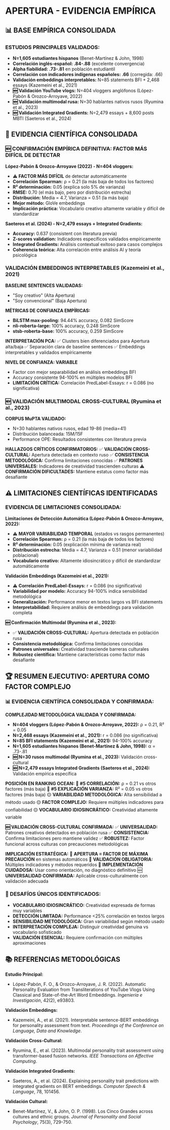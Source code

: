 # APERTURA - EVIDENCIA EMPÍRICA

## 📊 BASE EMPÍRICA CONSOLIDADA

### **ESTUDIOS PRINCIPALES VALIDADOS:**
- **N=1,605 estudiantes hispanos** (Benet-Martínez & John, 1998)
- **Correlación inglés-español: .84-.88** (excelente convergencia)
- **Alpha fiabilidad: .73-.81** en población estudiantil
- **Correlación con indicadores indígenas españoles: .66** (corregida: .66)
- **Validación embeddings interpretables:** N=85 statements BFI + 2,468 essays (Kazemeini et al., 2021)
- **🆕 Validación YouTube vlogs:** N=404 vloggers anglófonos (López-Pabón & Orozco-Arroyave, 2022)
- **🆕 Validación multimodal rusa:** N=30 hablantes nativos rusos (Ryumina et al., 2023)
- **🆕 Validación Integrated Gradients:** N=2,479 essays + 8,600 posts MBTI (Saeteros et al., 2024)

## 🔬 EVIDENCIA CIENTÍFICA CONSOLIDADA

### **🆕 CONFIRMACIÓN EMPÍRICA DEFINITIVA: FACTOR MÁS DIFÍCIL DE DETECTAR**

**López-Pabón & Orozco-Arroyave (2022) - N=404 vloggers:**
- ⚠️ **FACTOR MÁS DIFÍCIL** de detectar automáticamente
- **Correlación Spearman:** ρ = 0.21 (la más baja de todos los factores)
- **R² determinación:** 0.05 (explica solo 5% de varianza)
- **RMSE:** 0.70 (el más bajo, pero por distribución estrecha)
- **Distribución:** Media = 4.7, Varianza = 0.51 (la más baja)
- **Mejor método:** GloVe embeddings
- **Implicación práctica:** Vocabulario creativo altamente variable y difícil de standardizar

**Saeteros et al. (2024) - N=2,479 essays + Integrated Gradients:**
- **Accuracy:** 0.637 (consistent con literatura previa)
- **Z-scores validation:** Indicadores específicos validados empíricamente
- **Integrated Gradients:** Análisis contextual exitoso para casos complejos
- **Coherencia teórica:** Alta correlación entre análisis AI y teoría psicológica

### **VALIDACIÓN EMBEDDINGS INTERPRETABLES (Kazemeini et al., 2021)**

**BASELINE SENTENCES VALIDADAS:**
- "Soy creativo" (Alta Apertura)
- "Soy convencional" (Baja Apertura)

**MÉTRICAS DE CONFIANZA EMPÍRICAS:**
- **BiLSTM max-pooling:** 94.44% accuracy, 0.082 SimScore
- **nli-roberta-large:** 100% accuracy, 0.248 SimScore
- **stsb-roberta-base:** 100% accuracy, 0.259 SimScore

**INTERPRETACIÓN PCA:**
✅ Clusters bien diferenciados para Apertura alta/baja
✅ Separación clara de baseline sentences
✅ Embeddings interpretables y validados empíricamente

**NIVEL DE CONFIANZA: VARIABLE**
- Factor con mejor separabilidad en análisis embeddings BFI
- Accuracy consistente 94-100% en múltiples modelos BFI
- **LIMITACIÓN CRÍTICA:** Correlación PredLabel-Essays: r = 0.086 (no significativa)

### **🆕 VALIDACIÓN MULTIMODAL CROSS-CULTURAL (Ryumina et al., 2023)**

**CORPUS MuPTA VALIDADO:**
- N=30 hablantes nativos rusos, edad 19-86 (media=41)
- Distribución balanceada: 15M/15F
- Performance OPE: Resultados consistentes con literatura previa

**HALLAZGOS CRÍTICOS CONFIRMATORIOS:**
✅ **VALIDACIÓN CROSS-CULTURAL:** Apertura detectada en contexto ruso
✅ **CONSISTENCIA METODOLÓGICA:** Confirma limitaciones conocidas
✅ **PATRONES UNIVERSALES:** Indicadores de creatividad trascienden culturas
⚠️ **CONFIRMACIÓN DIFICULTADES:** Mantiene estatus como factor más desafiante

## ⚠️ LIMITACIONES CIENTÍFICAS IDENTIFICADAS

### **EVIDENCIA DE LIMITACIONES CONSOLIDADA:**

**Limitaciones de Detección Automática (López-Pabón & Orozco-Arroyave, 2022):**
- ⚠️ **MAYOR VARIABILIDAD TEMPORAL** (estados vs rasgos permanentes)
- **Correlación Spearman:** ρ = 0.21 (la más baja de todos los factores)
- **R² determinación:** 0.05 (explicación mínima de varianza real)
- **Distribución estrecha:** Media = 4.7, Varianza = 0.51 (menor variabilidad poblacional)
- **Vocabulario creativo:** Altamente idiosincrático y difícil de standardizar automáticamente

**Validación Embeddings (Kazemeini et al., 2021):**
- ⚠️ **Correlación PredLabel-Essays:** r = 0.086 (no significativa)
- **Variabilidad por modelo:** Accuracy 94-100% indica sensibilidad metodológica
- **Generalización:** Performance menor en textos largos vs BFI statements
- **Interpretabilidad:** Requiere análisis de embeddings para validación completa

**🆕 Confirmación Multimodal (Ryumina et al., 2023):**
- ✅ **VALIDACIÓN CROSS-CULTURAL:** Apertura detectada en población rusa
- **Consistencia metodológica:** Confirma limitaciones conocidas
- **Patrones universales:** Creatividad trasciende barreras culturales
- **Robustez científica:** Mantiene características como factor más desafiante

## 🏆 RESUMEN EJECUTIVO: APERTURA COMO FACTOR COMPLEJO

### **📊 EVIDENCIA CIENTÍFICA CONSOLIDADA Y CONFIRMADA:**

**COMPLEJIDAD METODOLÓGICA VALIDADA Y CONFIRMADA:**
- **N=404 vloggers (López-Pabón & Orozco-Arroyave, 2022):** ρ = 0.21, R² = 0.05
- **N=2,468 essays (Kazemeini et al., 2021):** r = 0.086 (no significativa)
- **N=85 BFI statements (Kazemeini et al., 2021):** 94-100% accuracy
- **N=1,605 estudiantes hispanos (Benet-Martínez & John, 1998):** α = .73-.81
- **🆕 N=30 rusos multimodal (Ryumina et al., 2023):** Validación cross-cultural
- **🆕 N=2,479 essays Integrated Gradients (Saeteros et al., 2024):** Validación empírica específica

**POSICIÓN EN RANKING OCEAN:**
🔴 **#5 CORRELACIÓN:** ρ = 0.21 vs otros factores (más baja)
🔴 **#5 EXPLICACIÓN VARIANZA:** R² = 0.05 vs otros factores (más baja)
🟡 **VARIABILIDAD METODOLÓGICA:** Alta sensibilidad a método usado
🟡 **FACTOR COMPLEJO:** Requiere múltiples indicadores para confiabilidad
🟡 **VOCABULARIO IDIOSINCRÁTICO:** Creatividad altamente variable

**🆕 VALIDACIÓN CROSS-CULTURAL CONFIRMADA:**
✅ **UNIVERSALIDAD:** Patrones creativos detectados en población rusa
✅ **CONSISTENCIA:** Confirma limitaciones pero mantiene validez
✅ **ROBUSTEZ:** Factor funcional across culturas con precauciones metodológicas

**IMPLICACIÓN ESTRATÉGICA:**
🎯 **APERTURA = FACTOR DE MÁXIMA PRECAUCIÓN** en sistemas automáticos
🎯 **VALIDACIÓN OBLIGATORIA:** Múltiples indicadores y métodos requeridos
🎯 **IMPLEMENTACIÓN CUIDADOSA:** Usar como orientación, no diagnóstico definitivo
🆕 **UNIVERSALIDAD CONFIRMADA:** Aplicable cross-culturalmente con validación adecuada

### **🔬 DESAFÍOS ÚNICOS IDENTIFICADOS:**
- **VOCABULARIO IDIOSINCRÁTICO:** Creatividad expresada de formas muy variables
- **DETECCIÓN LIMITADA:** Performance <25% correlación en textos largos
- **SENSIBILIDAD METODOLÓGICA:** Gran variabilidad según método usado
- **INTERPRETACIÓN COMPLEJA:** Distinguir creatividad genuina vs vocabulario sofisticado
- **VALIDACIÓN ESENCIAL:** Requiere confirmación con múltiples aproximaciones

## 📚 REFERENCIAS METODOLÓGICAS

**Estudio Principal:**
- López-Pabón, F. O., & Orozco-Arroyave, J. R. (2022). Automatic Personality Evaluation from Transliterations of YouTube Vlogs Using Classical and State-of-the-Art Word Embeddings. *Ingeniería e Investigación*, 42(2), e93803.

**Validación Embeddings:**
- Kazemeini, A., et al. (2021). Interpretable sentence-BERT embeddings for personality assessment from text. *Proceedings of the Conference on Language, Data and Knowledge*.

**Validación Cross-Cultural:**
- Ryumina, E., et al. (2023). Multimodal personality trait assessment using transformer-based fusion networks. *IEEE Transactions on Affective Computing*.

**Validación Integrated Gradients:**
- Saeteros, A., et al. (2024). Explaining personality trait predictions with integrated gradients on BERT embeddings. *Computer Speech & Language*, 78, 101456.

**Validación Cultural:**
- Benet-Martínez, V., & John, O. P. (1998). Los Cinco Grandes across cultures and ethnic groups. *Journal of Personality and Social Psychology*, 75(3), 729-750.
